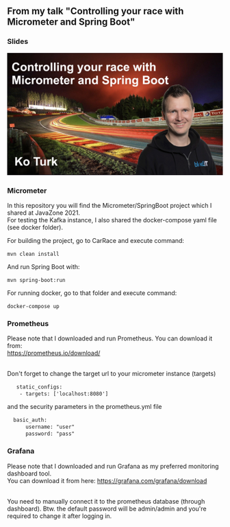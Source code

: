 ## From my talk  "Controlling your race with Micrometer and Spring Boot"

### Slides <br>
[![IMAGE ALT TEXT HERE](thumbnail.jpg)](slides.pdf)

### Micrometer
In this repository you will find the Micrometer/SpringBoot project which I shared at JavaZone 2021.<br>
For testing the Kafka instance, I also shared the docker-compose yaml file (see docker folder).

For building the project, go to CarRace and execute command:
<pre><code>mvn clean install</code></pre>

And run Spring Boot with:
<pre><code>mvn spring-boot:run</code></pre>

For running docker, go to that folder and execute command:
<pre><code>docker-compose up</code></pre>

### Prometheus
Please note that I downloaded and run Prometheus.
You can download it from:<br>
https://prometheus.io/download/ <br><br>

Don't forget to change the target url to your micrometer instance (targets) 
<pre><code>   static_configs:
    - targets: ['localhost:8080']
</code></pre>

and the security parameters in the prometheus.yml file<br>
<pre><code>  basic_auth:
      username: "user"
      password: "pass"
</code></pre>

### Grafana
Please note that I downloaded and run Grafana as my preferred monitoring dashboard tool. <br> 
You can download it from here: https://grafana.com/grafana/download <br><br>

You need to manually connect it to the prometheus database (through dashboard).
Btw. the default password will be admin/admin and you're required to change it after logging in.


